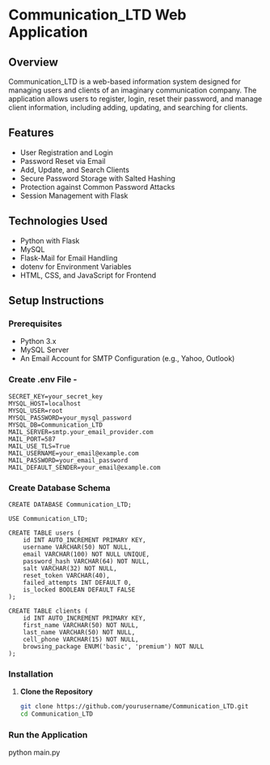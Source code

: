 # Communication_LTD Web Application

## Overview

Communication_LTD is a web-based information system designed for managing users and clients of an imaginary communication company. The application allows users to register, login, reset their password, and manage client information, including adding, updating, and searching for clients.

## Features

- User Registration and Login
- Password Reset via Email
- Add, Update, and Search Clients
- Secure Password Storage with Salted Hashing
- Protection against Common Password Attacks
- Session Management with Flask

## Technologies Used

- Python with Flask
- MySQL
- Flask-Mail for Email Handling
- dotenv for Environment Variables
- HTML, CSS, and JavaScript for Frontend

## Setup Instructions

### Prerequisites

- Python 3.x
- MySQL Server
- An Email Account for SMTP Configuration (e.g., Yahoo, Outlook)

### Create .env File -
    SECRET_KEY=your_secret_key
    MYSQL_HOST=localhost
    MYSQL_USER=root
    MYSQL_PASSWORD=your_mysql_password
    MYSQL_DB=Communication_LTD
    MAIL_SERVER=smtp.your_email_provider.com
    MAIL_PORT=587
    MAIL_USE_TLS=True
    MAIL_USERNAME=your_email@example.com
    MAIL_PASSWORD=your_email_password
    MAIL_DEFAULT_SENDER=your_email@example.com

### Create Database Schema
    CREATE DATABASE Communication_LTD;

    USE Communication_LTD;
    
    CREATE TABLE users (
        id INT AUTO_INCREMENT PRIMARY KEY,
        username VARCHAR(50) NOT NULL,
        email VARCHAR(100) NOT NULL UNIQUE,
        password_hash VARCHAR(64) NOT NULL,
        salt VARCHAR(32) NOT NULL,
        reset_token VARCHAR(40),
        failed_attempts INT DEFAULT 0,
        is_locked BOOLEAN DEFAULT FALSE
    );

    CREATE TABLE clients (
        id INT AUTO_INCREMENT PRIMARY KEY,
        first_name VARCHAR(50) NOT NULL,
        last_name VARCHAR(50) NOT NULL,
        cell_phone VARCHAR(15) NOT NULL,
        browsing_package ENUM('basic', 'premium') NOT NULL
    );

### Installation

1. **Clone the Repository**
   ```sh
   git clone https://github.com/yourusername/Communication_LTD.git
   cd Communication_LTD
   
### Run the Application
   python main.py
